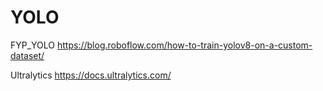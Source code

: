 # YOLO
 FYP_YOLO
 https://blog.roboflow.com/how-to-train-yolov8-on-a-custom-dataset/

 Ultralytics
 https://docs.ultralytics.com/


